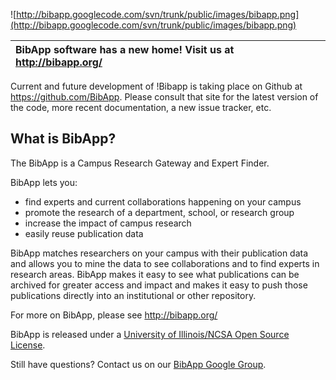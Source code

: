 ![http://bibapp.googlecode.com/svn/trunk/public/images/bibapp.png](http://bibapp.googlecode.com/svn/trunk/public/images/bibapp.png)

| BibApp software has a new home!  Visit us at http://bibapp.org/ |
|:----------------------------------------------------------------|

Current and future development of !Bibapp is taking place on Github at https://github.com/BibApp. Please consult that site for the latest version of the code, more recent documentation, a new issue tracker, etc.

## What is BibApp? ##
The BibApp is a Campus Research Gateway and Expert Finder.

BibApp lets you:

  * find experts and current collaborations happening on your campus
  * promote the research of a department, school, or research group
  * increase the impact of campus research
  * easily reuse publication data

BibApp matches researchers on your campus with their publication data and allows you to mine the data to see collaborations and to find experts in research areas. BibApp makes it easy to see what publications can be archived for greater access and impact and makes it easy to push those publications directly into an institutional or other repository.

For more on BibApp, please see http://bibapp.org/

BibApp is released under a [University of Illinois/NCSA Open Source License](http://www.opensource.org/licenses/UoI-NCSA.php).

Still have questions? Contact us on our [BibApp Google Group](mailto:bibapp@googlegroups.com).
